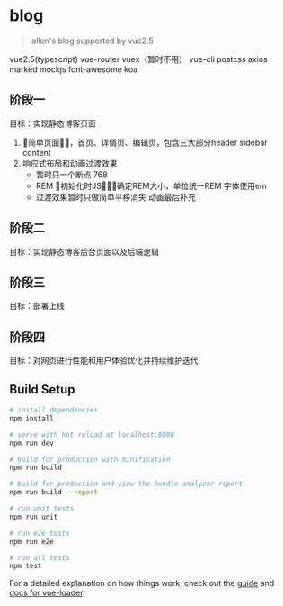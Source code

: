 # blog

> allen's blog supported by vue2.5

vue2.5(typescript) vue-router vuex（暂时不用） vue-cli postcss axios marked mockjs font-awesome koa

## 阶段一  
目标：实现静态博客页面

1. 简单页面，首页、详情页、编辑页，包含三大部分header  sidebar  content
2. 响应式布局和动画过渡效果
    - 暂时只一个断点  768
    - REM  初始化时JS确定REM大小，单位统一REM   字体使用em
    - 过渡效果暂时只做简单平移消失  动画最后补充


## 阶段二
目标：实现静态博客后台页面以及后端逻辑


## 阶段三
目标：部署上线


## 阶段四
目标：对网页进行性能和用户体验优化并持续维护迭代


## Build Setup

``` bash
# install dependencies
npm install

# serve with hot reload at localhost:8080
npm run dev

# build for production with minification
npm run build

# build for production and view the bundle analyzer report
npm run build --report

# run unit tests
npm run unit

# run e2e tests
npm run e2e

# run all tests
npm test
```

For a detailed explanation on how things work, check out the [guide](http://vuejs-templates.github.io/webpack/) and [docs for vue-loader](http://vuejs.github.io/vue-loader).

